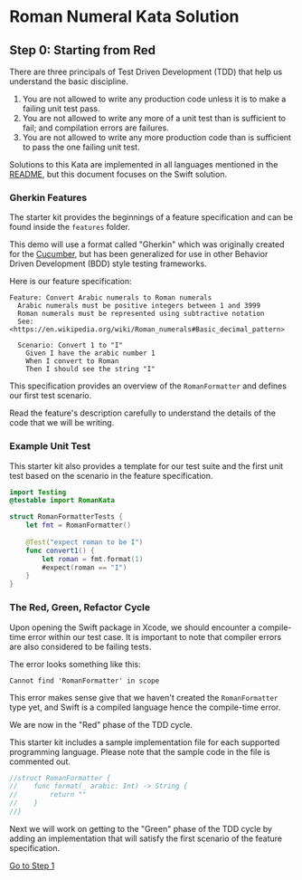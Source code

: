 # Roman Numeral Kata Solution

## Step 0: Starting from Red

There are three principals of Test Driven Development (TDD) that help us understand the basic discipline.

1. You are not allowed to write any production code unless it is to make a failing unit test pass.
2. You are not allowed to write any more of a unit test than is sufficient to fail; and compilation errors are
failures.
3. You are not allowed to write any more production code than is sufficient to pass the one failing unit test.

Solutions to this Kata are implemented in all languages mentioned in the [README](../README.md), but this document
focuses on the Swift solution.

### Gherkin Features

The starter kit provides the beginnings of a feature specification and can be found inside the `features` folder.

This demo will use a format called "Gherkin" which was originally created for the [Cucumber](https://cucumber.io), but
has been generalized for use in other Behavior Driven Development (BDD) style testing frameworks.

Here is our feature specification:

```gherkin
Feature: Convert Arabic numerals to Roman numerals
  Arabic numerals must be positive integers between 1 and 3999
  Roman numerals must be represented using subtractive notation
  See: <https://en.wikipedia.org/wiki/Roman_numerals#Basic_decimal_pattern>

  Scenario: Convert 1 to "I"
    Given I have the arabic number 1
    When I convert to Roman
    Then I should see the string "I"
```

This specification provides an overview of the `RomanFormatter` and defines our first test scenario.

Read the feature's description carefully to understand the details of the code that we will be writing.

### Example Unit Test

This starter kit also provides a template for our test suite and the first unit test based on the scenario in the
feature specification.

```swift
import Testing
@testable import RomanKata

struct RomanFormatterTests {
    let fmt = RomanFormatter()
    
    @Test("expect roman to be I")
    func convert1() {
        let roman = fmt.format(1)
        #expect(roman == "I")
    }
}
```

### The Red, Green, Refactor Cycle

Upon opening the Swift package in Xcode, we should encounter a compile-time error within our test case. It is important
to note that compiler errors are also considered to be failing tests.

The error looks something like this:

```text
Cannot find 'RomanFormatter' in scope
```

This error makes sense give that we haven't created the `RomanFormatter` type yet, and Swift is a compiled language
hence the compile-time error.

We are now in the "Red" phase of the TDD cycle.

This starter kit includes a sample implementation file for each supported programming language. Please note that the
sample code in the file is commented out.

```swift
//struct RomanFormatter {
//    func format(_ arabic: Int) -> String {
//        return ""
//    }
//}
```

Next we will work on getting to the "Green" phase of the TDD cycle by adding an
implementation that will satisfy the first scenario of the feature specification.

[Go to Step 1](./Step_01.md)
